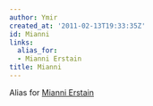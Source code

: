 ```yaml
---
author: Ymir
created_at: '2011-02-13T19:33:35Z'
id: Mianni
links:
  alias_for:
  - Mianni Erstain
title: Mianni
---
```


Alias for [Mianni Erstain]

  [Mianni Erstain]: Mianni_Erstain